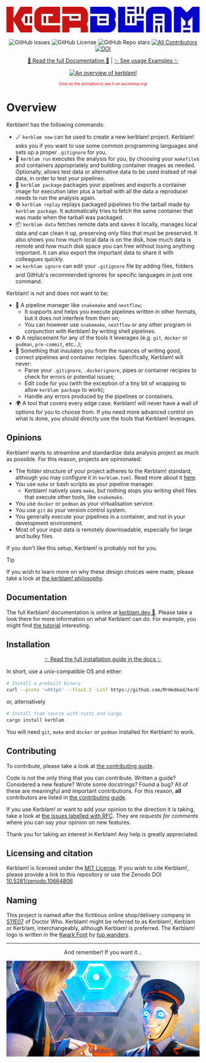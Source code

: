 [![If you want it, Kerblam it!](https://raw.githubusercontent.com/MrHedmad/kerblam/main/docs/images/logo.png)](https://kerblam.dev/)
<div align="center">

![GitHub issues](https://img.shields.io/github/issues/MrHedmad/kerblam?style=flat-square&color=blue)
![GitHub License](https://img.shields.io/github/license/MrHedmad/kerblam?style=flat-square)
![GitHub Repo stars](https://img.shields.io/github/stars/MrHedmad/kerblam?style=flat-square&color=yellow)
[![All Contributors](https://img.shields.io/github/all-contributors/MrHedmad/kerblam?color=ee8449&style=flat-square)](CONTRIBUTING.md)\
[![DOI](https://zenodo.org/badge/720446939.svg?style=flat-square)](https://zenodo.org/doi/10.5281/zenodo.10664806)

</div>

<div align="center">

[🚀 Read the full Documentation 🚀](https://kerblam.dev)
|
[✨ See usage Examples ✨](https://github.com/MrHedmad/kerblam-examples)

[![An overview of kerblam!](https://s9.gifyu.com/images/SFNkp.gif)](https://asciinema.org/a/641448)
<p style="color:red;font-size:10px"> Click on the animation to see it on asciinema.org! </p>

</div>

# Overview
Kerblam! has the following commands:
- :magic_wand: `kerblam new` can be used to create a new kerblam!
  project. Kerblam! asks you if you want to use some common programming
  languages and sets up a proper `.gitignore` for you.
- :rocket: `kerblam run` executes the analysis for you,
  by choosing your `makefile`s and containers appropriately and 
  building container images as needed.
  Optionally, allows test data or alternative data to be used instead of
  real data, in order to test your pipelines.
- :gift: `kerblam package` packages your pipelines and exports a container
  image for execution later plus a tarball with all the data a reproducer needs
  to run the analysis again.
- :recycle: `kerblam replay` replays packaged pipelines fro the tarball made by
  `kerblam package`.
  It automatically tries to fetch the same container that was made when the
  tarball was packaged.
- :package: `kerblam data` fetches remote data and saves it locally, manages
  local data and can clean it up, preserving only files that must be preserved.
  It also shows you how much local data is on the disk, how much data is remote and
  how much disk space you can free without losing anything important.
  It can also export the important data to share it with colleagues quickly.
- :scissors: `kerblam ignore` can edit your `.gitignore` file by adding files,
  folders and GitHub's recommended ignores for specific languages in just one command.

Kerblam! is *not* and does not want to be:
- :non-potable_water: A pipeline manager like `snakemake` and `nextflow`;
  - It supports and helps you execute pipelines written in other formats, but
    it does not interfere from then on;
  - You can however use `snakemake`, `nextflow` or any other program in conjunction
    with Kerblam! by writing shell pipelines.
- :recycle: A replacement for any of the tools it leverages (e.g. `git`, `docker` or `podman`,
  `pre-commit`, etc...);
- :mag_right: Something that insulates you from the nuances of writing good, correct
  pipelines and container recipies.
  Specifically, Kerblam! will never:
  - Parse your `.gitignore`, `.dockerignore`, pipes or container recipies to check
    for errors or potential issues;
  - Edit code for you (with the exception of a tiny bit of wrapping to allow
    `kerblam package` to work);
  - Handle any errors produced by the pipelines or containers.
- :earth_africa: A tool that covers every edge case.
  Kerblam! will never have a wall of options for you to choose from.
  If you need more advanced control on what is done, you should directly
  use the tools that Kerblam! leverages.

## Opinions
Kerblam! wants to streamline and standardize data analysis project as much as
possible. For this reason, projects are opinionated:
- The folder structure of your project adheres to the Kerblam! standard,
  although you may configure it in `kerblam.toml`.
  Read more about it [here](https://kerblam.dev/quickstart.md).
- You use `make` or bash scripts as your pipeline manager.
  - Kerblam! natively uses `make`, but nothing stops you writing
    shell files that execute other tools, like `snakemake`.
- You use `docker` or `podman` as your virtualisation service.
- You use `git` as your version control system.
- You generally execute your pipelines in a container, and not in your development
  environment.
- Most of your input data is remotely downloadable, especially for large and
  bulky files.

If you don't like this setup, Kerblam! is probably not for you.

> [!TIP]
> If you wish to learn more on why these design choices were made, please
> take a look at [the kerblam! philosophy](html://kerblam.dev/philosophy.html).

## Documentation
The full Kerblam! documentation is online at [kerblam.dev 🚀](https://kerblam.dev).
Please take a look there for more information on what Kerblam! can do.
For example, you might find [the tutorial](https://kerblam.dev/quickstart.html) interesting.

## Installation

<div align="center">

[✨ Read the full installation guide in the docs ✨](https://kerblam.dev/install.html)

</div>

In short, use a unix-compatible OS and either: 
```bash
# Install a prebuilt binary
curl --proto '=https' --tlsv1.2 -LsSf https://github.com/MrHedmad/kerblam/releases/latest/download/kerblam-installer.sh | sh
```
or, alternatively
```bash
# Install from source with rustc and cargo
cargo install kerblam
```
You will need `git`, `make` and `docker` or `podman` installed for
Kerblam! to work.

## Contributing
To contribute, please take a look at [the contributing guide](CONTRIBUTING.md).

Code is not the only thing that you can contribute.
Written a guide? Considered a new feature? Wrote some docstrings? Found a bug?
All of these are meaningful and important contributions.
For this reason, **all** contributors are listed in [the contributing guide](CONTRIBUTING.md).

If you use Kerblam! or want to add your opinion to the direction it is taking,
take a look at [the issues labelled with RFC](https://github.com/MrHedmad/kerblam/issues?q=is%3Aissue+is%3Aopen+label%3ARFC).
They are *requests for comments* where you can say your opinion on new features.

Thank you for taking an interest in Kerblam! Any help is greatly appreciated.

## Licensing and citation
Kerblam! is licensed under the [MIT License](https://github.com/MrHedmad/kerblam/blob/main/LICENSE).
If you wish to cite Kerblam!, please provide a link to this repository or use
the Zenodo DOI [10.5281/zenodo.10664806](https://zenodo.org/doi/10.5281/zenodo.10664806)

## Naming
This project is named after the fictitious online shop/delivery company in
[S11E07](https://en.wikipedia.org/wiki/Kerblam!) of Doctor Who.
Kerblam! might be referred to as Kerblam!, Kerblam or Kerb!am, interchangeably,
although Kerblam! is preferred.
The Kerblam! logo is written in the [Kwark Font](https://www.1001fonts.com/kwark-font.html)
by [tup wanders](https://www.1001fonts.com/users/tup/).

---

<div align="center">

And remember! If you want it...

![Kerblam it!](docs/images/kerblam_it.gif)

</div>

